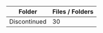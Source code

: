 | Folder       |   Files / Folders |
|--------------|-------------------|
| Discontinued |                30 |